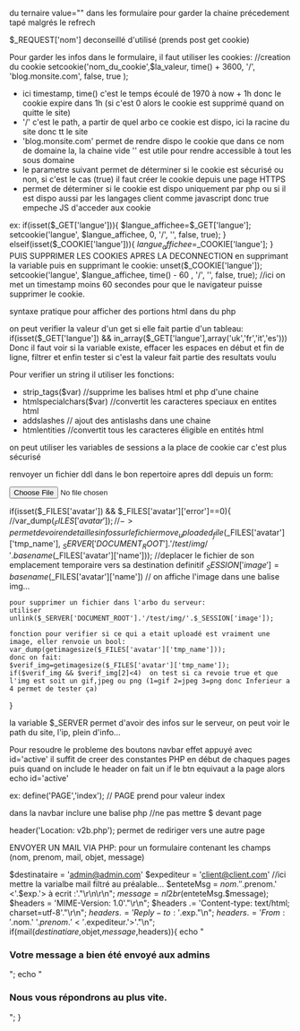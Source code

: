du ternaire
value="<?php echo $nom == 'val-par-def' ? '' : $nom; ?>" dans les formulaire pour garder la chaine précedement tapé malgrés le refrech

$_REQUEST['nom'] deconseillé d'utilisé (prends post get cookie)


Pour garder les infos dans le formulaire, il faut utiliser les cookies:
//creation du cookie
	setcookie('nom_du_cookie',$la_valeur, time() + 3600, '/', 'blog.monsite.com', false, true );

- ici timestamp, time() c'est le temps écoulé de 1970 à now + 1h donc le cookie expire dans 1h (si c'est 0 alors le cookie est supprimé quand on quitte le site)
- '/' c'est le path, a partir de quel arbo ce cookie est dispo, ici la racine du site donc tt le site
- 'blog.monsite.com' permet de rendre dispo le cookie que dans ce nom de domaine la, la chaine vide '' est utile pour rendre accessible à tout les sous domaine
- le parametre suivant permet de déterminer si le cookie est sécurisé ou non, si c'est le cas (true) il faut créer le cookie depuis une page HTTPS
- permet de déterminer si le cookie est dispo uniquement par php ou si il est dispo aussi par les langages client comme javascript donc  true empeche JS d'acceder aux cookie

ex:
if(isset($_GET['langue'])){
	$langue_affichee=$_GET['langue'];
	setcookie('langue', $langue_affichee, 0, '/', '', false, true);
}
elseif(isset($_COOKIE['langue'])){
	$langue_affichee=$_COOKIE['langue'];
}
PUIS SUPPRIMER LES COOKIES APRES LA DECONNECTION en supprimant la variable puis en supprimant le cookie:
unset($_COOKIE['langue']);
setcookie('langue', $langue_affichee, time() - 60 , '/', '', false, true); //ici on met un timestamp moins 60 secondes pour que le navigateur puisse supprimer le cookie.



syntaxe pratique pour afficher des portions html dans du php
<?php if(---): ?>

<?php else: ?>

<?php endif ?>


on peut verifier la valeur d'un get si elle fait partie d'un tableau:
if(isset($_GET['langue']) && in_array($_GET['langue'],array('uk','fr','it','es')))
Donc il faut voir si la variable existe, effacer les espaces en début et fin de ligne, filtrer et enfin tester si c'est la valeur fait partie des resultats voulu



Pour verifier un string il utiliser les fonctions:
- strip_tags($var)  //supprime les balises html et php d'une chaine
- htmlspecialchars($var) //convertit les caracteres speciaux en entites html
- addslashes // ajout des antislashs dans une chaine
- htmlentities //convertit tous les caracteres éligible en entités html



on peut utiliser les variables de sessions a la place de cookie car c'est plus sécurisé




renvoyer un fichier ddl dans le bon repertoire apres ddl depuis un form:
<form action="" method="POST" enctype="multipart/form-data">
	<input type="file" name="avatar" />

if(isset($_FILES['avatar']) && $_FILES['avatar']['error']==0){
	//var_dump($_FILES['avatar']);  //-> permet de voir en detail les infos sur le fichier
	move_uploaded_file($_FILES['avatar']['tmp_name'], $_SERVER['DOCUMENT_ROOT'].'/test/img/'.basename($_FILES['avatar']['name'])); //deplacer le fichier de son emplacement temporaire vers sa destination definitif
	$_SESSION['image']=basename($_FILES['avatar']['name']) // on affiche l'image dans une balise img...

	pour supprimer un fichier dans l'arbo du serveur:
	utiliser unlink($_SERVER['DOCUMENT_ROOT'].'/test/img/'.$_SESSION['image']);

	fonction pour verifier si ce qui a etait uploadé est vraiment une image, eller renvoie un bool:
	var_dump(getimagesize($_FILES['avatar']['tmp_name']));
	donc on fait:
	$verif_img=getimagesize($_FILES['avatar']['tmp_name']);
	if($verif_img && $verif_img[2]<4)  on test si ca revoie true et que l'img est soit un gif,jpeg ou png (1=gif 2=jpeg 3=png donc Inferieur a 4 permet de tester ça)
}

la variable $_SERVER permet d'avoir des infos sur le serveur, on peut voir le path du site, l'ip, plein d'info...





Pour resoudre le probleme des boutons navbar effet appuyé avec id='active'
il suffit de creer des constantes PHP en début de chaques pages puis quand on include le header
on fait un if le btn equivaut a la page alors echo id='active'

ex:
define('PAGE','index'); // PAGE prend pour valeur index

dans la navbar inclure une balise php <?php if (PAGE == 'index'){echo ' "id=active"';}?>  //ne pas mettre $ devant page


header('Location: v2b.php'); permet de rediriger vers une autre page



ENVOYER UN MAIL VIA PHP:
pour un formulaire contenant les champs (nom, prenom, mail, objet, message)

$destinataire = 'admin@admin.com'
$expediteur = 'client@client.com'  //ici mettre la varialbe mail filtré au préalable...
$enteteMsg = $nom.' '.$prenom.' <'.$exp.'> à ecrit :'."\r\n\r\n";
$message = nl2br($enteteMsg.$message);
$headers = 'MIME-Version: 1.0'."\r\n";
$headers .= 'Content-type: text/html; charset=utf-8'."\r\n";
$headers .= 'Reply-to: '.$exp."\n";
$headers .= 'From: '.$nom.' '.$prenom.'<'.$expediteur.'>'."\n";
if(mail($destinatiare,$objet,$message,$headers)){
	echo "<h3>Votre message a bien été envoyé aux admins</h3>";
	echo "<h3>Nous vous répondrons au plus vite.</h3>";
}





